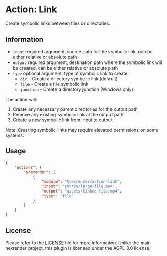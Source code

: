 # Action: Link

Create symbolic links between files or directories.

## Information

* `input` required argument, source path for the symbolic link, can be either relative or absolute path
* `output` required argument, destination path where the symbolic link will be created, can be either relative or absolute path
* `type` optional argument, type of symbolic link to create:
  * `dir` - Create a directory symbolic link (default)
  * `file` - Create a file symbolic link
  * `junction` - Create a directory junction (Windows only)

The action will:
1. Create any necessary parent directories for the output path
2. Remove any existing symbolic link at the output path
3. Create a new symbolic link from input to output

Note: Creating symbolic links may require elevated permissions on some systems.

## Usage

```json
{
    "actions": {
        "prerender": [
            {
                "module": "@nexrender/action-link",
                "input": "source/large-file.mp4",
                "output": "assets/linked-file.mp4",
                "type": "file"
            }
        ]
    }
}
```

## License

Please refer to the [LICENSE](LICENSE) file for more information. Unlike the main nexrender project, this plugin is licensed under the AGPL-3.0 license.
